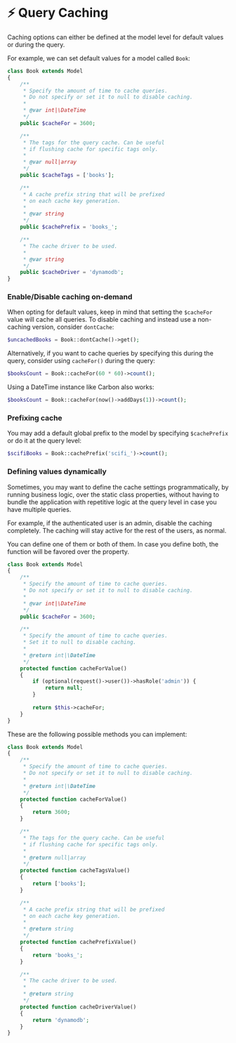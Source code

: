 # ⚡ Query Caching

Caching options can either be defined at the model level for default values or during the query.

For example, we can set default values for a model called `Book`:

```php
class Book extends Model
{
    /**
     * Specify the amount of time to cache queries.
     * Do not specify or set it to null to disable caching.
     *
     * @var int|\DateTime
     */
    public $cacheFor = 3600;

    /**
     * The tags for the query cache. Can be useful
     * if flushing cache for specific tags only.
     *
     * @var null|array
     */
    public $cacheTags = ['books'];

    /**
     * A cache prefix string that will be prefixed
     * on each cache key generation.
     *
     * @var string
     */
    public $cachePrefix = 'books_';

    /**
     * The cache driver to be used.
     *
     * @var string
     */
    public $cacheDriver = 'dynamodb';
}
```

### Enable/Disable caching on-demand

When opting for default values, keep in mind that setting the `$cacheFor` value will cache all queries. To disable caching and instead use a non-caching version, consider `dontCache`:

```php
$uncachedBooks = Book::dontCache()->get();
```

Alternatively, if you want to cache queries by specifying this during the query, consider using `cacheFor()` during the query:

```php
$booksCount = Book::cacheFor(60 * 60)->count();
```

Using a DateTime instance like Carbon also works:

```php
$booksCount = Book::cacheFor(now()->addDays(1))->count();
```

### Prefixing cache

You may add a default global prefix to the model by specifying `$cachePrefix` or do it at the query level:

```php
$scifiBooks = Book::cachePrefix('scifi_')->count();
```

### Defining values dynamically

Sometimes, you may want to define the cache settings programmatically, by running business logic, over the static class properties, without having to bundle the application with repetitive logic at the query level in case you have multiple queries.

For example, if the authenticated user is an admin, disable the caching completely. The caching will stay active for the rest of the users, as normal.

You can define one of them or both of them. In case you define both, the function will be favored over the property.

```php
class Book extends Model
{
    /**
     * Specify the amount of time to cache queries.
     * Do not specify or set it to null to disable caching.
     *
     * @var int|\DateTime
     */
    public $cacheFor = 3600;

    /**
     * Specify the amount of time to cache queries.
     * Set it to null to disable caching.
     *
     * @return int|\DateTime
     */
    protected function cacheForValue()
    {
        if (optional(request()->user())->hasRole('admin')) {
            return null;
        }
        
        return $this->cacheFor;
    }
}
```

These are the following possible methods you can implement:

```php
class Book extends Model
{
    /**
     * Specify the amount of time to cache queries.
     * Do not specify or set it to null to disable caching.
     *
     * @return int|\DateTime
     */
    protected function cacheForValue()
    {
        return 3600;
    }

    /**
     * The tags for the query cache. Can be useful
     * if flushing cache for specific tags only.
     *
     * @return null|array
     */
    protected function cacheTagsValue()
    {
        return ['books'];
    }

    /**
     * A cache prefix string that will be prefixed
     * on each cache key generation.
     *
     * @return string
     */
    protected function cachePrefixValue()
    {
        return 'books_';
    }

    /**
     * The cache driver to be used.
     *
     * @return string
     */
    protected function cacheDriverValue()
    {
        return 'dynamodb';
    }
}
```
